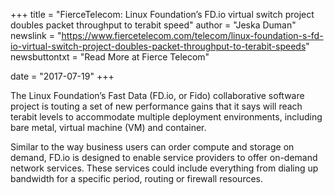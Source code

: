 +++
title = "FierceTelecom: Linux Foundation’s FD.io virtual switch project doubles packet throughput to terabit speed"
author = "Jeska Duman"
newslink = "https://www.fiercetelecom.com/telecom/linux-foundation-s-fd-io-virtual-switch-project-doubles-packet-throughput-to-terabit-speeds"
newsbuttontxt = "Read More at Fierce Telecom"

date = "2017-07-19"
+++

The Linux Foundation’s Fast Data (FD.io, or Fido) collaborative software project is
touting a set of new performance gains that it says will reach terabit levels to
accommodate multiple deployment environments, including bare metal, virtual machine (VM) and container.

Similar to the way business users can order compute and storage on demand, FD.io is
designed to enable service providers to offer on-demand network services. These services
could include everything from dialing up bandwidth for a specific period, routing or firewall resources.